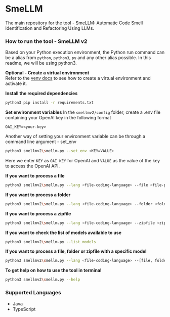 # SmeLLM
The main repository for the tool - SmeLLM: Automatic Code Smell Identification and Refactoring Using LLMs.

### How to run the tool - SmeLLM v2

Based on your Python execution environment, the Python run command can be a alias from `python`, `python3`, `py` and any other alias possible. In this readme, we will be using python3.

**Optional - Create a virtual environment** \
Refer to the [venv docs](https://docs.python.org/3/library/venv.html) to see how to create a virtual environment and activate it.

**Install the required dependencies**
```bash
python3 pip install -r requirements.txt
```

**Set environment variables**
In the `smellmv2/config` folder, create a .env file containing your OpenAI key in the following format
```
OAI_KEY=<your-key>
```
Another way of setting your environment variable can be through a command line argument - set_env
```bash
python3 smellmv2\smellm.py --set_env <KEY=VALUE>
```
Here we enter `KEY` as `OAI_KEY` for OpenAI and `VALUE` as the value of the key to access the OpenAI API.

**If you want to process a file**
```bash
python3 smellmv2\smellm.py --lang <file-coding-language> --file <file-path>
```

**If you want to process a folder**
```bash
python3 smellmv2\smellm.py --lang <file-coding-language> --folder <folder-path>
```

**If you want to process a zipfile**
```bash
python3 smellmv2\smellm.py --lang <file-coding-language> --zipfile <zipfile-path>
```

**If you want to check the list of models available to use**
```bash
python3 smellmv2\smellm.py --list_models
```

**If you want to process a file, folder or zipfile with a specific model**
```bash
python3 smellmv2\smellm.py --lang <file-coding-language> --[file, folder, zipfile] <path> --model <model-name>
```

**To get help on how to use the tool in terminal**

```bash
python3 smellmv2\smellm.py --help
```

### Supported Languages
- Java
- TypeScript